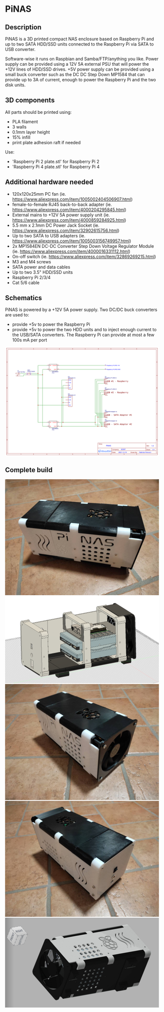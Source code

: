 # PiNAS

## Description

PiNAS is a 3D printed compact NAS enclosure based on Raspberry Pi and up to two SATA HDD/SSD units connected to the Raspberry Pi via SATA to USB converter.

Software-wise it runs on Raspbian and Samba/FTP/anything you like. Power supply can be provided using a 12V 5A external PSU that will power the +12V lines of HDD/SSD drives.
+5V power supply can be provided using a small buck converter such as the DC DC Step Down MP1584 that can provide up to 3A of current, enough to power the Raspberry Pi and the two disk units.


## 3D components

All parts should be printed using:

- PLA filament
- 3 walls
- 0.1mm layer height
- 15% infill
- print plate adhesion raft if needed

Use:

- 'Raspberry Pi 2 plate.stl' for Raspberry Pi 2
- 'Raspberry Pi 4 plate.stl' for Raspberry Pi 4


## Additional hardware needed

- 120x120x25mm PC fan (ie. https://www.aliexpress.com/item/1005002404506907.html)
- female-to-female RJ45 back-to-back adapter (ie. https://www.aliexpress.com/item/4000204295845.html)
- External mains to +12V 5A power supply unit (ie. https://www.aliexpress.com/item/4000859284925.html)
- 5.5 mm x 2.1mm DC Power Jack Socket (ie. https://www.aliexpress.com/item/32902615756.html)
- Up to two SATA to USB adapters (ie. https://www.aliexpress.com/item/1005003156749957.html)
- 2x MP1584EN DC-DC Converter Step Down Voltage Regulator Module (ie. https://www.aliexpress.com/item/4000016331112.html)
- On-off switch (ie. https://www.aliexpress.com/item/32869269215.html)
- M3 and M4 screws
- SATA power and data cables
- Up to two 3.5" HDD/SSD units
- Raspberry Pi 2/3/4
- Cat 5/6 cable

## Schematics

PiNAS is powered by a +12V 5A power supply. Two DC/DC buck converters are used to:

- provide +5v to power the Raspberry Pi
- provide +5v to power the two HDD units and to inject enough current to the USB/SATA converters. The Raspberry Pi can provide at most a few 100s mA per port

<img src="./pics/Schematic_PiNAS_2021-12-20.svg"/>

## Complete build

<img src="./pics/PiNAS.6.jpg"/>

<img src="./pics/PiNAS.5.png"/>

<img src="./pics/PiNAS.9.jpg"/>

<img src="./pics/PiNAS.8.jpg"/>

<img src="./pics/PiNAS.3.jpg"/>

